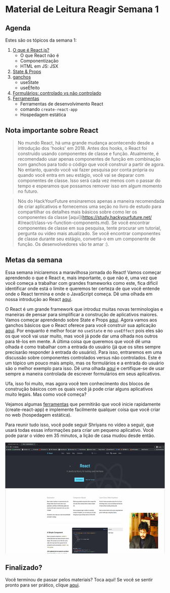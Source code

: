 # Material de Leitura Reagir Semana 1

## Agenda

Estes são os tópicos da semana 1:

1. [O que é React.js?](https://study.hackyourfuture.net/#/react/README.md)
   - O que React não é
   - Componentização
   - HTML em JS: JSX
2. [State & Props](https://study.hackyourfuture.net/#/react/state-and-props.md)
3. [ganchos](https://study.hackyourfuture.net/#/react/react-hooks.md)
   - useState
   - useEfeito
4. [Formulários: controlado vs não controlado](https://study.hackyourfuture.net/#/react/controlado-vs-uncontrolado.md)
5. [Ferramentas](https://study.hackyourfuture.net/#/react/tools.md)
   - Ferramentas de desenvolvimento React
   - comando `create-react-app`
   - Hospedagem estática

## Nota importante sobre React
> No mundo React, há uma grande mudança acontecendo desde a introdução dos 'hooks' em 2018. Antes dos hooks, o React foi construído usando componentes de classe e função. Atualmente, é recomendado usar apenas componentes de função em combinação com ganchos para todo o código que você construir a partir de agora. No entanto, quando você vai fazer pesquisa por conta própria ou quando você entra em seu estágio, você vai se deparar com componentes de classe. Isso será cada vez menos com o passar do tempo e esperamos que possamos remover isso em algum momento no futuro.

> Nós do HackYourFuture ensinaremos apenas a maneira recomendada de criar aplicativos e fornecemos uma seção no livro de estudo para compartilhar os detalhes mais básicos sobre como ler os componentes da classe [aqui](https://study.hackyourfuture.net/ #/react/class-vs-function-components.md). Se você encontrar componentes de classe em sua pesquisa, tente procurar um tutorial, pergunta ou vídeo mais atualizado. Se você encontrar componentes de classe durante seu estágio, converta-o em um componente de função. Os desenvolvedores vão te amar :).

## Metas da semana

Essa semana iniciaremos a maravilhosa jornada do React! Vamos começar aprendendo o que é React e, mais importante, o que não é, uma vez que você começa a trabalhar com grandes frameworks como este, fica difícil identificar onde está o limite e queremos ter certeza de que você entende onde o React termina e onde o JavaScript começa. Dê uma olhada em nossa introdução ao React [aqui](https://study.hackyourfuture.net/#/react/README.md).

O React é um grande framework que introduz muitas novas terminologias e maneiras de pensar para simplificar a construção de aplicativos maiores. Vamos começar aprendendo sobre State e Props [aqui](https://study.hackyourfuture.net/#/react/state-and-props.md). Agora vamos aos ganchos básicos que o React oferece para você construir sua aplicação [aqui](https://study.hackyourfuture.net/#/react/react-hooks.md). Por enquanto é melhor focar no `useState` e no `useEffect` pois eles são os que você vai usar muito, mas você já pode dar uma olhada nos outros para tê-los em mente. A última coisa que queremos que você dê uma olhada é como trabalhar com a entrada do usuário (já que os sites sempre precisarão responder à entrada do usuário). Para isso, entraremos em uma discussão sobre componentes controlados versus não controlados. Este é um tópico um pouco mais amplo, mas os formulários e a entrada do usuário são o melhor exemplo para isso. Dê uma olhada [aqui](https://study.hackyourfuture.net/#/react/control-vs-uncontroled.md) e certifique-se de usar sempre a maneira controlada de escrever formulários em seus aplicativos.

Ufa, isso foi muito, mas agora você tem conhecimento dos blocos de construção básicos com os quais você já pode criar alguns aplicativos muito legais. Mas como você começa?

Vejamos algumas [ferramentas](https://study.hackyourfuture.net/#/react/tools.md) que permitirão que você inicie rapidamente (create-react-app) e implemente facilmente qualquer coisa que você criar no web (hospedagem estática).

Para reunir tudo isso, você pode seguir Shriyans no vídeo a seguir, que usará todas essas informações para criar um pequeno aplicativo. Você pode parar o vídeo em 35 minutos, a lição de casa mudou desde então.

<a href="https://www.youtube.com/watch?v=pOq0vD2qAOU" target="_blank"><img src="../assets/playlist-thumbnail.png" width="600" height= "350" alt="HYF Video" /></a>

## Finalizado?

Você terminou de passar pelos materiais? Toca aqui! Se você se sentir pronto para ser prático, clique [aqui](./MAKEME.md).
